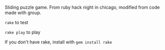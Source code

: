 Sliding puzzle game. From ruby hack night in chicago, modified from code made with group.

`rake` to test

`rake play` to play

If you don't have rake, install with `gem install rake`
